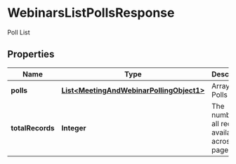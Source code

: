

# WebinarsListPollsResponse

Poll List

## Properties

| Name | Type | Description | Notes |
|------------ | ------------- | ------------- | -------------|
|**polls** | [**List&lt;MeetingAndWebinarPollingObject1&gt;**](MeetingAndWebinarPollingObject1.md) | Array of Polls |  [optional] |
|**totalRecords** | **Integer** | The number of all records available across pages |  [optional] |



